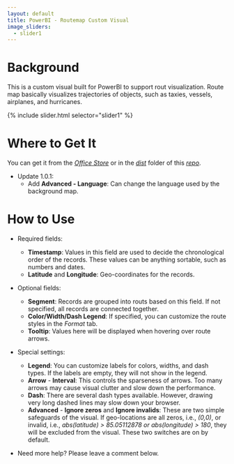 ```yaml
---
layout: default
title: PowerBI - Routemap Custom Visual
image_sliders:
  - slider1
---
```


[comment]: # (checklist: )
[comment]: # (a. _data/sliders.yml: change the images)
[comment]: # (b. _incudes/disqus_comments.html: change the forum id)
[comment]: # (c. index.md: title and content)

# Background
This is a custom visual built for PowerBI to support rout visualization. Route map basically visualizes trajectories of objects, such as taxies, vessels, airplanes, and hurricanes.

{% include slider.html selector="slider1" %}

# Where to Get It

You can get it from the [_Office Store_](https://store.office.com/en-us/app.aspx?assetid=WA104380985&sourcecorrid=95716b6f-f393-4115-9447-5bbfa5b95537&searchapppos=0&ui=en-US&rs=en-US&ad=US&appredirect=false) or in the [_dist_](https://github.com/weiweicui/PowerBI-Routemap/tree/master/dist) folder of this [_repo_](https://github.com/weiweicui/PowerBI-Routemap).

* Update 1.0.1:
    * Add **Advanced - Language**: Can change the language used by the background map.

# How to Use
* Required fields: 
    * **Timestamp**: Values in this field are used to decide the chronological order of the records. These values can be anything sortable, such as numbers and dates.
    * **Latitude** and **Longitude**: Geo-coordinates for the records. 
* Optional fields:
    * **Segment**: Records are grouped into routs based on this field. If not specified, all records are connected together.
    * **Color/Width/Dash Legend**: If specified, you can customize the route styles in the _Format_ tab.
    * **Tooltip**: Values here will be displayed when hovering over route arrows.

* Special settings:
    * **Legend**: You can customize labels for colors, widths, and dash types. If the labels are empty, they will not show in the legend.
    * **Arrow** - **Interval**: This controls the sparseness of arrows. Too many arrows may cause visual clutter and slow down the performance.
    * **Dash**: There are several dash types available. However, drawing very long dashed lines may slow down your browser.
    * **Advanced** - **Ignore zeros** and **Ignore invalids**: These are two simple safeguards of the visual. If geo-locations are all zeros, i.e., _(0,0)_, or invalid, i.e., _abs(latitude) > 85.05112878 or abs(longitude) > 180_, they will be excluded from the visual. These two switches are on by default.
    
* Need more help? Please leave a comment below.
